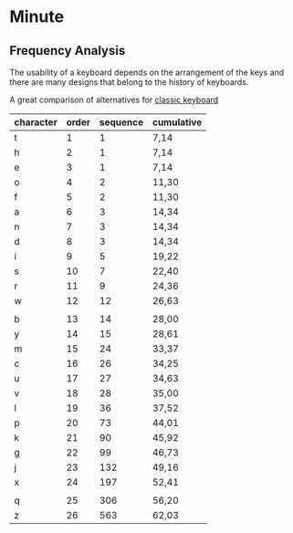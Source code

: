 # Minute 

## Frequency Analysis

The usability of a keyboard depends on the arrangement of the keys and there are many designs that belong to the history of keyboards.

A great comparison of alternatives for [classic keyboard](http://pinouchon.github.io/keyboard/layouts/2016/03/07/layouts-review-dvorak-vs-colemak-vs-carpalx-vs-workman.html) 

character | order | sequence | cumulative |
|---|---|---|---|
| t | 1 | 1 | 7,14 |
| h | 2 | 1 | 7,14 |
| e | 3 | 1 | 7,14 |
| o | 4 | 2 | 11,30 |
| f | 5 | 2 | 11,30 |
| a | 6 | 3 | 14,34 |
| n | 7 | 3 | 14,34 |
| d | 8 | 3 | 14,34 |
| i | 9 | 5 | 19,22 |
| s | 10 | 7 | 22,40 |
| r | 11 | 9 | 24,36 |
| w | 12 | 12 | 26,63 |
| | | | |
| b | 13 | 14 | 28,00 |
| y | 14 | 15 | 28,61 |
| m | 15 | 24 | 33,37 |
| c | 16 | 26 | 34,25 |
| u | 17 | 27 | 34,63 |
| v | 18 | 28 | 35,00 |
| l | 19 | 36 | 37,52 |
| p | 20 | 73 | 44,01 |
| k | 21 | 90 | 45,92 |
| g | 22 | 99 | 46,73 |
| j | 23 | 132 | 49,16 |
| x | 24 | 197 | 52,41 |
| | | | |
| q | 25 | 306 | 56,20 |
| z | 26 | 563 | 62,03 |

